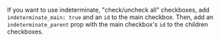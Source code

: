 If you want to use indeterminate, "check/uncheck all" checkboxes, add `indeterminate_main: true` and an `id` to the main checkbox. Then, add an `indeterminate_parent` prop with the main checkbox's `id` to the children checkboxes.